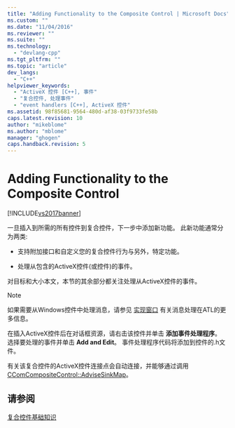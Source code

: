 ```yaml
---
title: "Adding Functionality to the Composite Control | Microsoft Docs"
ms.custom: ""
ms.date: "11/04/2016"
ms.reviewer: ""
ms.suite: ""
ms.technology: 
  - "devlang-cpp"
ms.tgt_pltfrm: ""
ms.topic: "article"
dev_langs: 
  - "C++"
helpviewer_keywords: 
  - "ActiveX 控件 [C++], 事件"
  - "复合控件, 处理事件"
  - "event handlers [C++], ActiveX 控件"
ms.assetid: 98f85681-9564-480d-af38-03f9733fe58b
caps.latest.revision: 10
author: "mikeblome"
ms.author: "mblome"
manager: "ghogen"
caps.handback.revision: 5
---
```

# Adding Functionality to the Composite Control
[!INCLUDE[vs2017banner](../assembler/inline/includes/vs2017banner.md)]

一旦插入到所需的所有控件到复合控件，下一步中添加新功能。  此新功能通常分为两类:  
  
-   支持附加接口和自定义您的复合控件行为与另外，特定功能。  
  
-   处理从包含的ActiveX控件\(或控件\)的事件。  
  
 对目标和大小本文，本节的其余部分都关注处理从ActiveX控件的事件。  
  
> [!NOTE]
>  如果需要从Windows控件中处理消息，请参见 [实现窗口](../atl/implementing-a-window.md) 有关消息处理在ATL的更多信息。  
  
 在插入ActiveX控件后在对话框资源，请右击该控件并单击 **添加事件处理程序**。  选择要处理的事件并单击 **Add and Edit**。  事件处理程序代码将添加到控件的.h文件。  
  
 有关该复合控件的ActiveX控件连接点会自动连接，并能够通过调用 [CComCompositeControl::AdviseSinkMap](../Topic/CComCompositeControl::AdviseSinkMap.md)。  
  
## 请参阅  
 [复合控件基础知识](../atl/atl-composite-control-fundamentals.md)